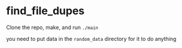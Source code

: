 # find_file_dupes

Clone the repo, make, and run `./main`

you need to put data in the `random_data` directory for it to do anything
